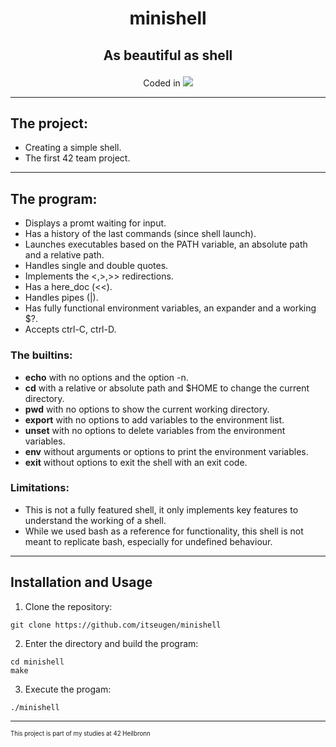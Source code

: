<h1 align="center">
	<p>
		minishell
	</p>
</h1>
<h2 align="center">
	<p>
			As beautiful as shell
	</p>
</h2>
<p align="center">
Coded in
	<a href="https://skillicons.dev">
		<img src="https://skillicons.dev/icons?i=c" />
	</a>
</p>

---
## The project:
- Creating a simple shell.
- The first 42 team project.
---
## The program:
- Displays a promt waiting for input.
- Has a history of the last commands (since shell launch).
- Launches executables based on the PATH variable, an absolute path and a relative path.
- Handles single and double quotes.
- Implements the <,>,>> redirections.
- Has a here_doc (<<).
- Handles pipes (|).
- Has fully functional environment variables, an expander and a working $?.
- Accepts ctrl-C, ctrl-D.
### The builtins:
- **echo** with no options and the option -n.
- **cd** with a relative or absolute path and $HOME to change the current directory.
- **pwd** with no options to show the current working directory.
- **export** with no options to add variables to the environment list.
- **unset** with no options to delete variables from the environment variables.
- **env** without arguments or options to print the environment variables.
- **exit** without options to exit the shell with an exit code.
### Limitations:
- This is not a fully featured shell, it only implements key features to understand the working of a shell.
- While we used bash as a reference for functionality, this shell is not meant to replicate bash, especially for undefined behaviour.
---
## Installation and Usage
1. Clone the repository:
```shell
git clone https://github.com/itseugen/minishell
```
2. Enter the directory and build the program:
```shell
cd minishell
make
```
3. Execute the progam:
```shell
./minishell
```
---
<sub><sup>This project is part of my studies at 42 Heilbronn</sup></sub>